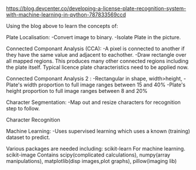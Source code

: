 
https://blog.devcenter.co/developing-a-license-plate-recognition-system-with-machine-learning-in-python-787833569ccd

Using the blog above to learn the concepts of:

Plate Localisation:
  -Convert image to binary.
  -Isolate Plate in the picture.  
  
Connected Componant Analysis (CCA):
  -A pixel is connected to another if they have the same value and adjacent to eachother.
  -Draw rectangle over all mapped regions.
  This produces many other connected regions including the plate itself.
  Typical licence plate characteristics need to be applied now.
  
Connected Componant Analysis 2 :
  -Rectangular in shape, width>height, 
  -Plate's width proportion to full image ranges between 15 and 40%
  -Plate's height proportion to full image ranges between 8 and 20%
 
Character Segmentation:
  -Map out and resize characters for recognition step to follow.
  
Character Recognition
  
Machine Learning:
  -Uses supervised learning which uses a known (training) dataset to predict.
 
 
Various packages are needed including:
  scikit-learn   For machine learning.
  scikit-image   Contains scipy(complicated calculations), 
                  numpy(array manipulations), 
                  matplotlib(disp images,plot graphs),
                  pillow(imaging lib)
